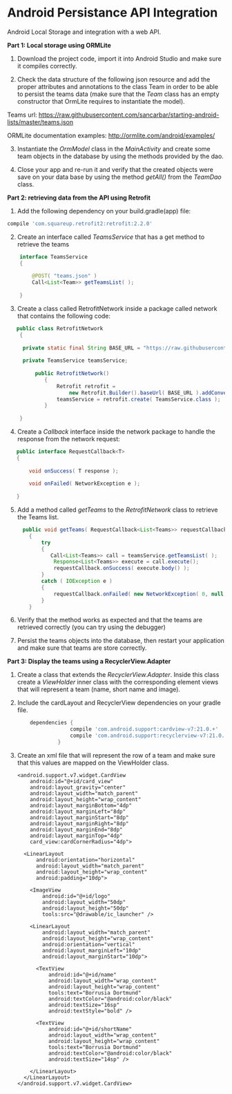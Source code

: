 # Android Persistance API Integration
Android Local Storage and integration with a web API.

**Part 1: Local storage using ORMLite**

1) Download the project code, import it into Android Studio and make sure it compiles correctly.

2) Check the data structure of the following json resource and add the proper attributes and annotations to the class Team in order to be able to persist the teams data (make sure that the _Team_ class has an empty constructor that OrmLite requires to instantiate the model).


Teams url:   https://raw.githubusercontent.com/sancarbar/starting-android-lists/master/teams.json
 
ORMLite documentation examples: http://ormlite.com/android/examples/

   
   3) Instantiate the _OrmModel_ class in the _MainActivity_ and create some team objects in the database by using the methods provided by the dao. 
   
   4) Close your app and re-run it and verify that the created objects were save on your data base by using the method _getAll()_ from the _TeamDao_ class.
   
   
   
   **Part 2: retrieving data from the API using Retrofit**
   
   1) Add the following dependency on your build.gradle(app) file:
   ```groovy
   compile 'com.squareup.retrofit2:retrofit:2.2.0'
   ```
   
   2) Create an interface called _TeamsService_ that has a get method to retrieve the teams
   
  ```java
      interface TeamsService
      {
      
          @POST( "teams.json" )
          Call<List<Team>> getTeamsList( );
      
      }
  ```
      
3) Create a class called RetrofitNetwork inside a package called network that contains the following code:
 
    
  ```java
     public class RetrofitNetwork
      {
      
       private static final String BASE_URL = "https://raw.githubusercontent.com/sancarbar/starting-android-lists/master/";
       
       private TeamsService teamsService;
      
           public RetrofitNetwork()
              {
                  Retrofit retrofit =
                      new Retrofit.Builder().baseUrl( BASE_URL ).addConverterFactory( GsonConverterFactory.create() ).build();
                  teamsService = retrofit.create( TeamsService.class );
              }
      
      }
  ```
      
4) Create a _Callback_ interface inside the network package to handle the response from the network request:
       
  ```java
     public interface RequestCallback<T>
     {
     
         void onSuccess( T response );
     
         void onFailed( NetworkException e );
     
     }
  ```
                              
5) Add a method called _getTeams_ to the _RetrofitNetwork_ class  to retrieve the Teams list.
               
  ```java
       public void getTeams( RequestCallback<List<Teams>> requestCallback )
         {             
             try
             {
                Call<List<Teams>> call = teamsService.getTeamsList( );
                 Response<List<Teams>> execute = call.execute();
                 requestCallback.onSuccess( execute.body() );
             }
             catch ( IOException e )
             {
                 requestCallback.onFailed( new NetworkException( 0, null, e ) );
             }
         }

  ```
  
  6) Verify that the method works as expected and that the teams are retrieved correctly (you can try using the debugger)
  
  7) Persist the teams objects into the database, then restart your application and make sure that teams are store correctly.
  
  
  **Part 3: Display the teams using a RecyclerView.Adapter**
  
  
  1) Create a class that extends the _RecyclerView.Adapter_. Inside this class create a _ViewHolder_ inner class with the corresponding element views that will represent a team (name, short name and image).
  
  2) Include the cardLayout and RecyclerView dependencies on your gradle file.
       ```groovy
           dependencies {
                        compile 'com.android.support:cardview-v7:21.0.+'
                        compile 'com.android.support:recyclerview-v7:21.0.+'
                    }
        ```
  
  3) Create an xml file that will represent the row of a team and make sure that this values are mapped on the ViewHolder class.
  

       <?xml version="1.0" encoding="utf-8"?>
       <LinearLayout xmlns:android="http://schemas.android.com/apk/res/android"
                     xmlns:card_view="http://schemas.android.com/apk/res-auto"
                     xmlns:tools="http://schemas.android.com/tools"
                     android:orientation="horizontal"
                     android:layout_width="match_parent"
                     android:layout_height="wrap_content">
       
         <android.support.v7.widget.CardView
             android:id="@+id/card_view"
             android:layout_gravity="center"
             android:layout_width="match_parent"
             android:layout_height="wrap_content"
             android:layout_marginBottom="4dp"
             android:layout_marginLeft="8dp"
             android:layout_marginStart="8dp"
             android:layout_marginRight="8dp"
             android:layout_marginEnd="8dp"
             android:layout_marginTop="4dp"
             card_view:cardCornerRadius="4dp">
       
           <LinearLayout
               android:orientation="horizontal"
               android:layout_width="match_parent"
               android:layout_height="wrap_content"
               android:padding="10dp">
       
             <ImageView
                 android:id="@+id/logo"
                 android:layout_width="50dp"
                 android:layout_height="50dp"
                 tools:src="@drawable/ic_launcher" />
       
             <LinearLayout
                 android:layout_width="match_parent"
                 android:layout_height="wrap_content"
                 android:orientation="vertical"
                 android:layout_marginLeft="10dp"
                 android:layout_marginStart="10dp">
       
               <TextView
                   android:id="@+id/name"
                   android:layout_width="wrap_content"
                   android:layout_height="wrap_content"
                   tools:text="Borrusia Dortmund"
                   android:textColor="@android:color/black"
                   android:textSize="16sp"
                   android:textStyle="bold" />
       
               <TextView
                   android:id="@+id/shortName"
                   android:layout_width="wrap_content"
                   android:layout_height="wrap_content"
                   tools:text="Borrusia Dortmund"
                   android:textColor="@android:color/black"
                   android:textSize="14sp" />
       
             </LinearLayout>
           </LinearLayout>
         </android.support.v7.widget.CardView>
       </LinearLayout>
